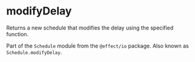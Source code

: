 # modifyDelay

Returns a new schedule that modifies the delay using the specified
function.

Part of the `Schedule` module from the `@effect/io` package. Also known as `Schedule.modifyDelay`.
